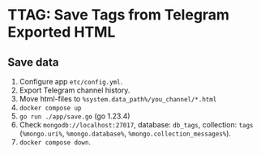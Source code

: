 # TTAG: Save Tags from Telegram Exported HTML

## Save data
1. Configure app `etc/config.yml`.
2. Export Telegram channel history.
3. Move html-files to `%system.data_path%/you_channel/*.html`
4. `docker compose up`
5. `go run ./app/save.go` (go 1.23.4)
6. Check `mongodb://localhost:27017`, database: `db_tags`, collection: `tags` (`%mongo.uri%`, `%mongo.database%`, `%mongo.collection_messages%`).
7. `docker compose down`.